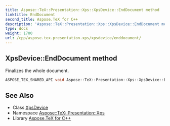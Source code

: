 ```yaml
---
title: Aspose::TeX::Presentation::Xps::XpsDevice::EndDocument method
linktitle: EndDocument
second_title: Aspose.TeX for C++
description: 'Aspose::TeX::Presentation::Xps::XpsDevice::EndDocument method. Finalizes the whole document in C++.'
type: docs
weight: 1700
url: /cpp/aspose.tex.presentation.xps/xpsdevice/enddocument/
---
```

## XpsDevice::EndDocument method


Finalizes the whole document.

```cpp
ASPOSE_TEX_SHARED_API void Aspose::TeX::Presentation::Xps::XpsDevice::EndDocument() override
```




## See Also

* Class [XpsDevice](../)
* Namespace [Aspose::TeX::Presentation::Xps](../../)
* Library [Aspose.TeX for C++](../../../)
